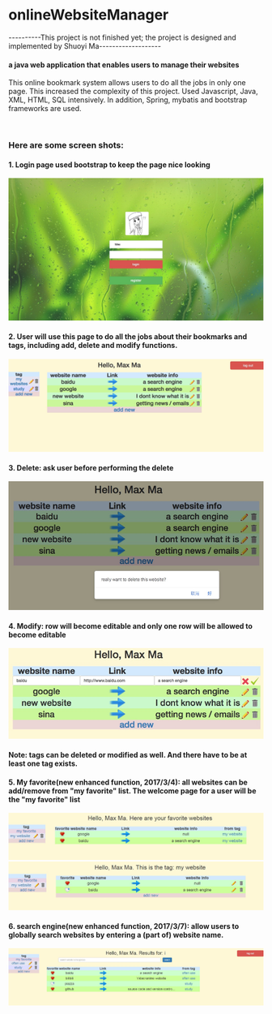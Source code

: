 # onlineWebsiteManager
----------This project is not finished yet; the project is designed and implemented by Shuoyi Ma-------------------
#### a java web application that enables users to manage their websites

This online bookmark system allows users to do all the jobs in only one page. This increased the complexity of this project. Used Javascript, Java, XML, HTML, SQL intensively. In addition, Spring, mybatis and bootstrap frameworks are used.

<br />

### Here are some screen shots:

#### 1. Login page used bootstrap to keep the page nice looking
![login page](https://github.com/mashuoyi111/onlineWebsiteManager/blob/master/screen%20shots/login%20img.jpeg)

#### 2. User will use this page to do all the jobs about their bookmarks and tags, including add, delete and modify functions.
![index page](https://raw.githubusercontent.com/mashuoyi111/onlineWebsiteManager/master/screen%20shots/index%20img.jpeg)

#### 3. Delete: ask user before performing the delete
![delete page](https://raw.githubusercontent.com/mashuoyi111/onlineWebsiteManager/master/screen%20shots/delete%20img.jpeg)

#### 4. Modify: row will become editable and only one row will be allowed to become editable
![modify page](https://raw.githubusercontent.com/mashuoyi111/onlineWebsiteManager/master/screen%20shots/modify%20img.jpeg)

#### Note: tags can be deleted or modified as well. And there have to be at least one tag exists.

#### 5. My favorite(new enhanced function, 2017/3/4): all websites can be add/remove from "my favorite" list. The welcome page for a user will be the "my favorite" list
![fav page1](https://raw.githubusercontent.com/mashuoyi111/onlineWebsiteManager/94c3d8ff94d220a1feb4541848b4507e48359227/screen%20shots/index%20fav.JPG)
![fav page2](https://raw.githubusercontent.com/mashuoyi111/onlineWebsiteManager/94c3d8ff94d220a1feb4541848b4507e48359227/screen%20shots/index%20addfav.JPG)

#### 6. search engine(new enhanced function, 2017/3/7): allow users to globally search websites by entering a (part of) website name.
![search page](https://raw.githubusercontent.com/mashuoyi111/onlineWebsiteManager/0188ad0cccda50165f456967afb5bc4af4e11804/screen%20shots/index%20search.JPG)



